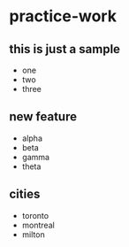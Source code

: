 # practice-work

## this is just a sample
* one
* two
* three

## new feature
* alpha
* beta
* gamma
* theta
## cities
* toronto
* montreal
* milton
